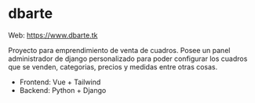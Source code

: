 # dbarte

Web: <https://www.dbarte.tk>

Proyecto para emprendimiento de venta de cuadros. Posee un panel administrador de django personalizado para poder configurar los cuadros que se venden, categorias, precios y medidas entre otras cosas.

- Frontend: Vue + Tailwind
- Backend: Python + Django
